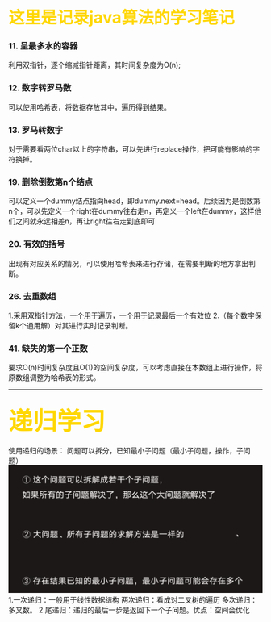 
# <font color='gold' size=6px>这里是记录java算法的学习笔记</font>

### 11. 呈最多水的容器
利用双指针，逐个缩减指针距离，其时间复杂度为O(n);

### 12. 数字转罗马数
可以使用哈希表，将数据存放其中，遍历得到结果。

### 13. 罗马转数字
对于需要看两位char以上的字符串，可以先进行replace操作，把可能有影响的字符换掉。

### 19. 删除倒数第n个结点
可以定义一个dummy结点指向head，即dummy.next=head。后续因为是倒数第n个，可以先定义一个right在dummy往右走n，再定义一个left在dummy，这样他们之间就永远相差n，再让right往右走到底即可

### 20. 有效的括号
出现有对应关系的情况，可以使用哈希表来进行存储，在需要判断的地方拿出判断。

### 26. 去重数组
1.采用双指针方法，一个用于遍历，一个用于记录最后一个有效位
2.（每个数字保留k个通用解）对其进行实时记录判断。

### 41. 缺失的第一个正数
要求O(n)时间复杂度且O(1)的空间复杂度，可以考虑直接在本数组上进行操作，将原数组调整为哈希表的形式。


---

### <font color='gold' size=20px>递归学习</font>
使用递归的场景： 问题可以拆分，已知最小子问题（最小子问题，操作，子问题）
![](.algorithmNote_images/66c08072.png)
1.一次递归：一般用于线性数据结构 两次递归：看成对二叉树的遍历 多次递归：多叉数。
2.尾递归：递归的最后一步是返回下一个子问题。优点：空间会优化